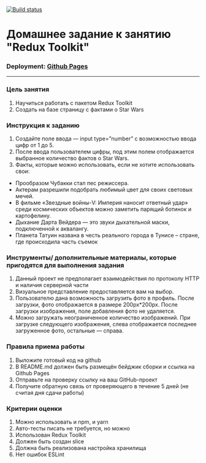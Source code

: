 [![Build status](https://ci.appveyor.com/api/projects/status/f6g15rf3uxel58no/branch/master?svg=true)](https://ci.appveyor.com/project/maria-namira/redux-toolkit/branch/master)

# Домашнее задание к занятию "Redux Toolkit"

### Deployment:  <a href="https://github.com/maria-namira/redux_toolkit.git/">Github Pages</a>

---

### Цель занятия

1. Научиться работать с пакетом Redux Toolkit
2. Создать на базе страницу с фактами о Star Wars

### Инструкция к заданию

1. Создайте поле ввода — input type=”number” с возможностью ввода цифр от 1 до 5.
2. После ввода пользователем цифры, под этим полем отображается выбранное количество фактов о Star Wars.
3. Факты, которые можно использовать, если не хотите использовать свои:
- Прообразом Чубакки стал пес режиссера.
- Актерам разрешили подобрать любимый цвет для своих световых мечей.
- В фильме «Звездные войны-V: Империя наносит ответный удар» среди космических объектов можно заметить парящий ботинок и картофелину.
- Дыхание Дарта Вейдера — это звуки дыхательной маски, подключенной к аквалангу.
- Планета Татуин названа в честь реального города в Тунисе – стране, где происходила часть съемок

### Инструменты/ дополнительные материалы, которые пригодятся для выполнения задания

1. Данный проект не предполагает взаимодействия по протоколу HTTP и наличия серверной части
2. Визуальное представление предоставляется вам на выбор.
3. Пользователю дана возможность загрузить фото в профиль. После загрузки, фото отображается в размере 200px*200px. После загрузки изображения, поле добавления фото не удаляется.
4. Можно загружать неограниченное количество изображений. При загрузке следующего изображения, слева отображается последнее загруженное фото, остальные — справа.

### Правила приема работы

1. Выложите готовый код на github
2. В README.md должен быть размещён бейджик сборки и ссылка на Github Pages
3. Отправьте на проверку ссылку на ваш GitHub-проект
4. Получите обратную связь от проверяющего в течение 5 дней (не считая дня сдачи работы)

### Критерии оценки

1. Можно использовать и npm, и yarn
2. Авто-тесты писать не требуется, но можно
3. Использован Redux Toolkit
4. Должен быть создан slice
5. Должна быть реализована настройка хранилища
6. Нет ошибок ESLint





